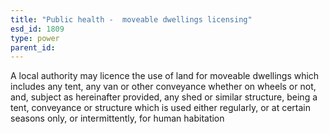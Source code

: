 ```yaml
---
title: "Public health -  moveable dwellings licensing"
esd_id: 1809
type: power
parent_id:  
---
```


A local authority may licence the use of land for moveable dwellings which includes any tent, any van or other conveyance whether on wheels or not, and, subject as hereinafter provided, any shed or similar structure, being a tent, conveyance or structure which is used either regularly, or at certain seasons only, or intermittently, for human habitation

